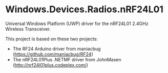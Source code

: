 # Windows.Devices.Radios.nRF24L01
Universal Windows Platform (UWP) driver for the nRF24L01 2.4GHz Wireless Transceiver. 

This project is based on these two projects: 
* The RF24 Arduino driver from maniacbug (https://github.com/maniacbug/RF24) 
* The nRF24L01Plus .NETMF driver from JohnMasen (http://nrf24l01plus.codeplex.com/)
